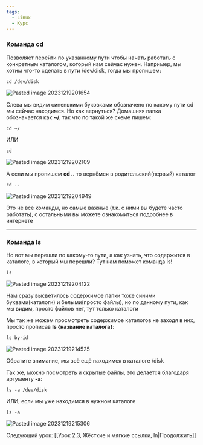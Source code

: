 ```yaml
---
tags:
  - Linux
  - Курс
---
```

### Команда cd
 Позволяет перейти по указанному пути чтобы начать работать с конкретным каталогом, который нам сейчас нужен. Например, мы хотим что-то сделать в пути /dev/disk, тогда мы пропишем:
```
cd /dev/disk 
```  
![Pasted image 20231219201654](https://github.com/NyashMan/LinuxBaseCourse/assets/1348639/5f8d3b52-b105-4488-a12f-c8677c2fca1b)  

Слева мы видим синенькими буковками обозначено по какому пути cd мы сейчас находимся. Но как вернуться? Домашняя папка обозначается как **~/**, так что по такой же схеме пишем:

```
cd ~/
```
ИЛИ
```
cd
```  
![Pasted image 20231219202109](https://github.com/NyashMan/LinuxBaseCourse/assets/1348639/642b273c-4e7d-4b8e-b8c2-c65665cd7f8d)  


А если мы пропишем **cd ..** то вернёмся в родительский(первый) каталог
```
cd ..
```  
![Pasted image 20231219204949](https://github.com/NyashMan/LinuxBaseCourse/assets/1348639/a86820bb-ccf9-42f6-a337-7774e6763f87)  

Это не все команды, но самые важные (т.к. с ними вы будете часто работать), с остальными вы можете ознакомиться подробнее в интернете

---
### Команда ls
 Но вот мы перешли по какому-то пути, а как узнать, что содержится в каталоге, в который мы перешли? Тут нам поможет команда ls!
```
ls
```  
![Pasted image 20231219204122](https://github.com/NyashMan/LinuxBaseCourse/assets/1348639/d958199b-2b67-4aae-b81d-7bd91bc9fb35)  

 Нам сразу высветилось содержимое папки тоже синими буквами(каталоги) и белыми(просто файлы), но по данному пути, как мы видим, просто файлов нет, тут только каталоги

Мы так же можем просмотреть содержимое каталогов не заходя в них, просто прописав **ls {название каталога}**:
```
ls by-id
```  
![Pasted image 20231219214525](https://github.com/NyashMan/LinuxBaseCourse/assets/1348639/1490d732-0080-42af-b258-8ef9cab5c13c)  

Обратите внимание, мы всё ещё находимся в каталоге /disk

Так же, можно посмотреть и скрытые файлы, это делается благодаря аргументу **-a**:
```
ls -a /dev/disk
```
ИЛИ, если мы уже находимся в нужном каталоге
```
ls -a
```  
![Pasted image 20231219215306](https://github.com/NyashMan/LinuxBaseCourse/assets/1348639/a7436061-f257-401c-b538-8faea615e7ad)  


Следующий урок: [[Урок 2.3, Жёсткие и мягкие ссылки, ln|Продолжить]]
